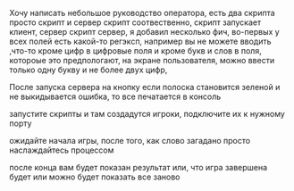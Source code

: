 Хочу написать небольшое руководство оператора, есть два скрипта просто скрипт и сервер скрипт соотвественно, скрипт запускает клиент, сервер скрипт сервер, я добавил несколько фич, во-первых у всех полей есть какой-то регэксп, например вы не можете вводить ,что-то кроме цифр в цифровые поля и кроме букв и слов в поля, котороые это предпологают, на экране пользователя, можно ввести только одну букву и не более двух цифр,

После запуска сервера на кнопку если полоска становится зеленой и не выкидывается ошибка, то все печатается в консоль

запустите скрипты и там создадутся игроки, подключите их к нужному порту

ожидайте начала игры, после того, как слово загадано просто наслаждайтесь процессом

после конца вам будет показан результат или, что игра завершена будет или можно будет показать все заново